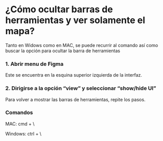 # ¿Cómo ocultar barras de herramientas y ver solamente el mapa?

Tanto en Widows como en MAC, se puede recurrir al comando así como buscar la opción para ocultar la barra de herramientas

### 1. Abrir menu de Figma

Este se encuentra en la esquina superior izquierda de la interfaz.

### 2. Dirigirse a la opción “view” y seleccionar “show/hide UI”

Para volver a mostrar las barras de herramientas, repite los pasos.

### Comandos

MAC: cmd + \

Windows: ctrl + \

